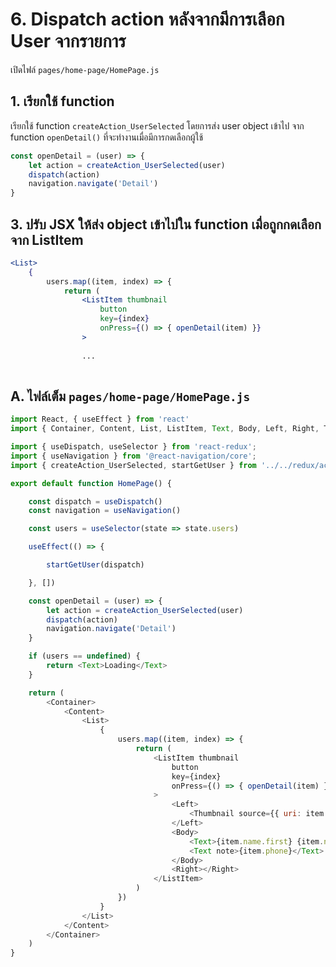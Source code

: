 
# 6. Dispatch action หลังจากมีการเลือก User จากรายการ

เปิดไฟล์ `pages/home-page/HomePage.js`



## 1. เรียกใช้ function 

เรียกใช้ function `createAction_UserSelected` โดยการส่ง user object เข้าไป จาก function `openDetail()` ที่จะทำงานเมื่อมีการกดเลือกผู้ใช้

```js
const openDetail = (user) => {
    let action = createAction_UserSelected(user)
    dispatch(action)
    navigation.navigate('Detail')
}
```

## 3. ปรับ JSX ให้ส่ง object เข้าไปใน function เมื่อถูกกดเลือกจาก ListItem

```jsx
<List>
    {
        users.map((item, index) => {
            return (
                <ListItem thumbnail
                    button
                    key={index}
                    onPress={() => { openDetail(item) }}
                >
                
                ...
           
```


## A. ไฟล์เต็ม `pages/home-page/HomePage.js`

```js
import React, { useEffect } from 'react'
import { Container, Content, List, ListItem, Text, Body, Left, Right, Thumbnail } from 'native-base';

import { useDispatch, useSelector } from 'react-redux';
import { useNavigation } from '@react-navigation/core';
import { createAction_UserSelected, startGetUser } from '../../redux/actions';

export default function HomePage() {

    const dispatch = useDispatch()
    const navigation = useNavigation()

    const users = useSelector(state => state.users)

    useEffect(() => {

        startGetUser(dispatch)

    }, [])

    const openDetail = (user) => {
        let action = createAction_UserSelected(user)
        dispatch(action)
        navigation.navigate('Detail')
    }

    if (users == undefined) {
        return <Text>Loading</Text>
    }

    return (
        <Container>
            <Content>
                <List>
                    {
                        users.map((item, index) => {
                            return (
                                <ListItem thumbnail
                                    button
                                    key={index}
                                    onPress={() => { openDetail(item) }}
                                >
                                    <Left>
                                        <Thumbnail source={{ uri: item.picture.thumbnail }} />
                                    </Left>
                                    <Body>
                                        <Text>{item.name.first} {item.name.last}</Text>
                                        <Text note>{item.phone}</Text>
                                    </Body>
                                    <Right></Right>
                                </ListItem>
                            )
                        })
                    }
                </List>
            </Content>
        </Container>
    )
}

```